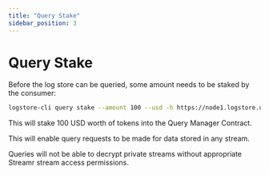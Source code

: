 ```yaml
---
title: "Query Stake"
sidebar_position: 3
---
```


# Query Stake

Before the log store can be queried, some amount needs to be staked by the consumer:

```bash
logstore-cli query stake --amount 100 --usd -h https://node1.logstore.usher.so
```

This will stake 100 USD worth of tokens into the Query Manager Contract.

This will enable query requests to be made for data stored in any stream.

Queries will not be able to decrypt private streams without appropriate Streamr stream access permissions.